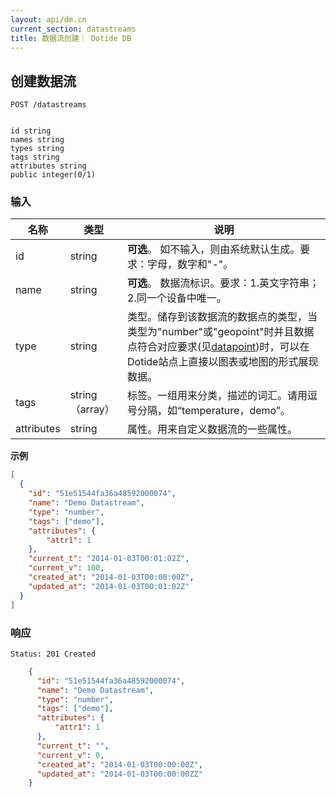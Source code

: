 ```yaml
---
layout: api/dm.cn
current_section: datastreams
title: 数据流创建｜ Dotide DB
---
```


## 创建数据流

    POST /datastreams


    id string
    names string
    types string
    tags string
    attributes string
    public integer(0/1)


### 输入

| 名称        | 类型    | 说明 |
| ---------- | ------ | ------------------------------------------------------ |
| id         | string | **可选**。 如不输入，则由系统默认生成。要求：字母，数字和"-"。 |
| name       | string | **可选**。 数据流标识。要求：1.英文字符串；2.同一个设备中唯一。 |
| type       | string | 类型。储存到该数据流的数据点的类型，当类型为"number"或"geopoint"时并且数据点符合对应要求(见[datapoint][datapoint])时，可以在Dotide站点上直接以图表或地图的形式展现数据。 |
| tags       | string（array）  | 标签。一组用来分类，描述的词汇。请用逗号分隔，如“temperature，demo”。 |
| attributes | string   | 属性。用来自定义数据流的一些属性。 |

**示例**

```json
[
  {
    "id": "51e51544fa36a48592000074",
    "name": "Demo Datastream",
    "type": "number",
    "tags": ["demo"],
    "attributes": {
        "attr1": 1
    },
    "current_t": "2014-01-03T00:01:02Z",
    "current_v": 100,
    "created_at": "2014-01-03T00:00:00Z",
    "updated_at": "2014-01-03T00:01:02Z"
  }
]
```

### 响应

    Status: 201 Created

```json
    {
      "id": "51e51544fa36a48592000074",
      "name": "Demo Datastream",
      "type": "number",
      "tags": ["demo"],
      "attributes": {
          "attr1": 1
      },
      "current_t": "",
      "current_v": 0,
      "created_at": "2014-01-03T00:00:00Z",
      "updated_at": "2014-01-03T00:00:00ZZ"
    }
```

[datapoint]: /cn/api/datapoints/create.html
